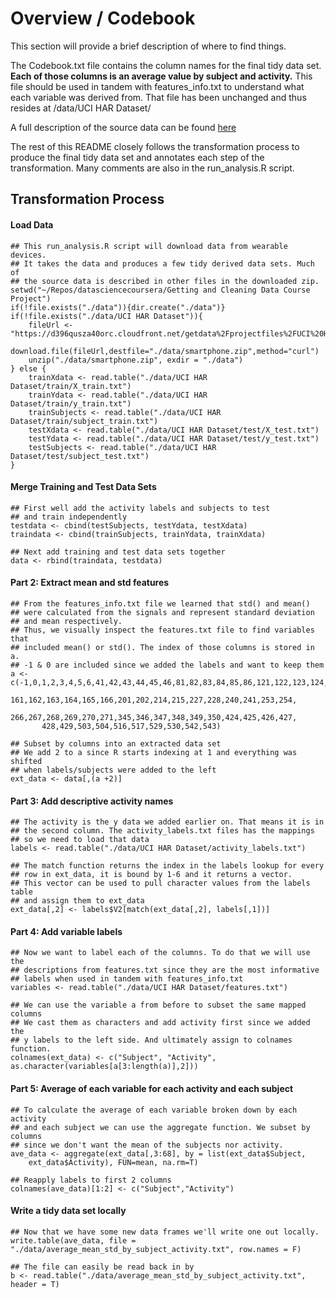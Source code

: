 # Overview / Codebook
This section will provide a brief description of where to find things. 

The Codebook.txt file contains the column names for the final tidy data set. **Each of those columns is an average value by subject and activity.** This file should be used in tandem with features_info.txt to understand what each variable was derived from. That file has been unchanged and thus resides at /data/UCI HAR Dataset/

A full description of the source data can be found [here](http://archive.ics.uci.edu/ml/datasets/Human+Activity+Recognition+Using+Smartphones)

The rest of this README closely follows the transformation process to produce the final tidy data set and annotates each step of the transformation. Many comments are also in the run_analysis.R script.

## Transformation Process

#### Load Data ####
```{r}
## This run_analysis.R script will download data from wearable devices.
## It takes the data and produces a few tidy derived data sets. Much of 
## the source data is described in other files in the downloaded zip.
setwd("~/Repos/datasciencecoursera/Getting and Cleaning Data Course Project")
if(!file.exists("./data")){dir.create("./data")}
if(!file.exists("./data/UCI HAR Dataset")){
    fileUrl <- "https://d396qusza40orc.cloudfront.net/getdata%2Fprojectfiles%2FUCI%20HAR%20Dataset.zip"
    download.file(fileUrl,destfile="./data/smartphone.zip",method="curl")
    unzip("./data/smartphone.zip", exdir = "./data")
} else {
    trainXdata <- read.table("./data/UCI HAR Dataset/train/X_train.txt")
    trainYdata <- read.table("./data/UCI HAR Dataset/train/y_train.txt")
    trainSubjects <- read.table("./data/UCI HAR Dataset/train/subject_train.txt")
    testXdata <- read.table("./data/UCI HAR Dataset/test/X_test.txt")
    testYdata <- read.table("./data/UCI HAR Dataset/test/y_test.txt")
    testSubjects <- read.table("./data/UCI HAR Dataset/test/subject_test.txt")
}
```

#### Merge Training and Test Data Sets ####

```{r}
## First well add the activity labels and subjects to test 
## and train independently
testdata <- cbind(testSubjects, testYdata, testXdata)
traindata <- cbind(trainSubjects, trainYdata, trainXdata)
```


```{r}
## Next add training and test data sets together
data <- rbind(traindata, testdata)
```


#### Part 2: Extract mean and std features ####

```{r}
## From the features_info.txt file we learned that std() and mean() 
## were calculated from the signals and represent standard deviation 
## and mean respectively. 
## Thus, we visually inspect the features.txt file to find variables that
## included mean() or std(). The index of those columns is stored in a.
## -1 & 0 are included since we added the labels and want to keep them
a <- c(-1,0,1,2,3,4,5,6,41,42,43,44,45,46,81,82,83,84,85,86,121,122,123,124,125,126,
       161,162,163,164,165,166,201,202,214,215,227,228,240,241,253,254,
       266,267,268,269,270,271,345,346,347,348,349,350,424,425,426,427,
       428,429,503,504,516,517,529,530,542,543)
```


```{r}
## Subset by columns into an extracted data set
## We add 2 to a since R starts indexing at 1 and everything was shifted
## when labels/subjects were added to the left
ext_data <- data[,(a +2)]
```

#### Part 3: Add descriptive activity names ####


```{r}
## The activity is the y data we added earlier on. That means it is in
## the second column. The activity_labels.txt files has the mappings
## so we need to load that data
labels <- read.table("./data/UCI HAR Dataset/activity_labels.txt")
```


```{r}
## The match function returns the index in the labels lookup for every
## row in ext_data, it is bound by 1-6 and it returns a vector. 
## This vector can be used to pull character values from the labels table 
## and assign them to ext_data
ext_data[,2] <- labels$V2[match(ext_data[,2], labels[,1])]
```

#### Part 4: Add variable labels ####


```{r}
## Now we want to label each of the columns. To do that we will use the 
## descriptions from features.txt since they are the most informative 
## labels when used in tandem with features_info.txt
variables <- read.table("./data/UCI HAR Dataset/features.txt")
```


```{r}
## We can use the variable a from before to subset the same mapped columns
## We cast them as characters and add activity first since we added the
## y labels to the left side. And ultimately assign to colnames function.
colnames(ext_data) <- c("Subject", "Activity", as.character(variables[a[3:length(a)],2]))
```


#### Part 5: Average of each variable for each activity and each subject ####


```{r}
## To calculate the average of each variable broken down by each activity
## and each subject we can use the aggregate function. We subset by columns
## since we don't want the mean of the subjects nor activity.
ave_data <- aggregate(ext_data[,3:68], by = list(ext_data$Subject, 
    ext_data$Activity), FUN=mean, na.rm=T)

## Reapply labels to first 2 columns
colnames(ave_data)[1:2] <- c("Subject","Activity")
```


#### Write a tidy data set locally ####


```{r}
## Now that we have some new data frames we'll write one out locally.
write.table(ave_data, file = "./data/average_mean_std_by_subject_activity.txt", row.names = F)

## The file can easily be read back in by
b <- read.table("./data/average_mean_std_by_subject_activity.txt", header = T)

```
